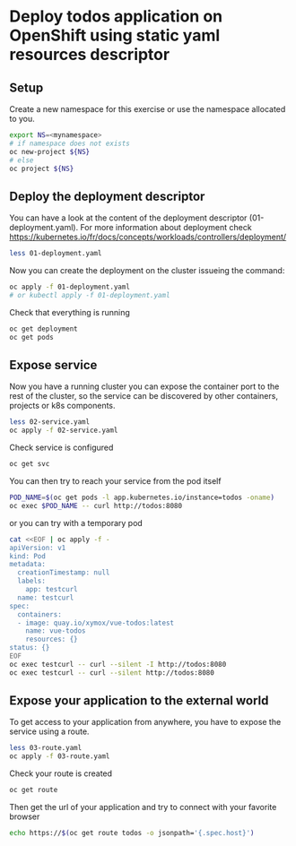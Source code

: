 # Deploy todos application on OpenShift using static yaml resources descriptor

## Setup

Create a new namespace for this exercise or use the namespace allocated to you.

```bash
export NS=<mynamespace>
# if namespace does not exists
oc new-project ${NS}
# else
oc project ${NS}
```

## Deploy the deployment descriptor

You can have a look at the content of the deployment descriptor (01-deployment.yaml). For more information about deployment check https://kubernetes.io/fr/docs/concepts/workloads/controllers/deployment/


```bash
less 01-deployment.yaml
```

Now you can create the deployment on the cluster issueing the command:

```bash
oc apply -f 01-deployment.yaml
# or kubectl apply -f 01-deployment.yaml
```

Check that everything is running

```bash
oc get deployment
oc get pods
```

## Expose service

Now you have a running cluster you can expose the container port to the rest of the cluster, so the service can be discovered by other containers, projects or k8s components.

```bash
less 02-service.yaml
oc apply -f 02-service.yaml
```

Check service is configured

```bash
oc get svc
```

You can then try to reach your service from the pod itself

```bash
POD_NAME=$(oc get pods -l app.kubernetes.io/instance=todos -oname)
oc exec $POD_NAME -- curl http://todos:8080
```

or you can try with a temporary pod

```bash
cat <<EOF | oc apply -f -
apiVersion: v1
kind: Pod
metadata:
  creationTimestamp: null
  labels:
    app: testcurl
  name: testcurl
spec:
  containers:
  - image: quay.io/xymox/vue-todos:latest
    name: vue-todos
    resources: {}
status: {}
EOF
oc exec testcurl -- curl --silent -I http://todos:8080
oc exec testcurl -- curl --silent http://todos:8080
```

## Expose your application to the external world

To get access to your application from anywhere, you have to expose the service using a route.

```bash
less 03-route.yaml
oc apply -f 03-route.yaml
```

Check your route is created

```bash
oc get route
```

Then get the url of your application and try to connect with your favorite browser

```bash
echo https://$(oc get route todos -o jsonpath='{.spec.host}')
```
